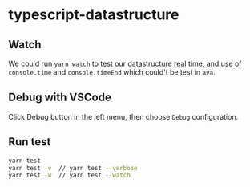 # typescript-datastructure

## Watch
We could run `yarn watch` to test our datastructure real time, and use of `console.time` and `console.timeEnd` which could't be test in `ava`.

## Debug with VSCode
  Click Debug button in the left menu, then choose `Debug` configuration.

## Run test

```bash
yarn test
yarn test -v  // yarn test --verbose
yarn test -w  // yarn test --watch
```